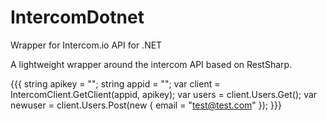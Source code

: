 IntercomDotnet
==============
Wrapper for Intercom.io API for .NET

A lightweight wrapper around the intercom API based on RestSharp.

{{{
				string apikey = "";
				string appid = "";
				var client = IntercomClient.GetClient(appid, apikey);
				var users = client.Users.Get();
				var newuser = client.Users.Post(new { email = "test@test.com" });
}}}






